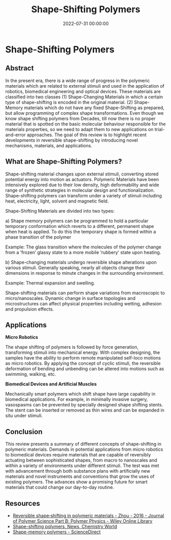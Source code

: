 ﻿---
layout: post
title: "Shape-Shifting Polymers"
date: 2022-07-31 00:00:00
author_github: JuvvaSrinithya
description: 'Shape-Shifting Polymers are the polymers that have different ranges of reversible shapes on changes in temperature. For the fabrication of reconfigurable materials knowledge of Shape-Shifting materials is crucial.'
tags:
- IEEE NITK
- Blog
- Shape-Shifting Polymers
categories:
- Piston
github_username: 'JuvvaSrinithya'
---

# Shape-Shifting Polymers

## Abstract

In the present era, there is a wide range of progress in the polymeric materials which are related to external stimuli and used in the application of robotics, biomedical engineering and optical devices. These materials are classified into two classes (1) Shape-Changing Materials in which a certain type of shape-shifting is encoded in the original material. (2) Shape-Memory materials which do not have any fixed Shape-Shifting as prepared, but allow programming of complex shape transformations. Even though we know shape shifting polymers from Decades, till now there is no proper material that is spotted on the basic molecular behaviour responsible for the materials properties, so we need to adapt them to new applications on trial-and-error approaches. The goal of this review is to highlight recent developments in reversible shape-shifting by introducing novel mechanisms, materials, and applications.

## What are Shape-Shifting Polymers?

Shape-shifting material changes upon external stimuli, converting stored potential energy into motion as actuators. Polymeric Materials have been intensively explored due to their low density, high deformability and wide range of synthetic strategies in molecular design and functionalization. Shape-shifting polymers can transform under a variety of stimuli including heat, electricity, light, solvent and magnetic field.

Shape-Shifting Materials are divided into two types:

a) Shape memory polymers can be programmed to hold a particular temporary conformation which reverts to a different, permanent shape when heat is applied. To do this the temporary shape is formed within a phase transition of the polymer

Example: The glass transition where the molecules of the polymer change from a ’frozen’ glassy state to a more mobile ’rubbery’ state upon heating.

b) Shape-changing materials undergo reversible shape alterations upon various stimuli. Generally speaking, nearly all objects change their dimensions in response to minute changes in the surrounding environment.

Example: Thermal expansion and swelling.

Shape-shifting materials can perform shape variations from macroscopic to micro/nanoscales. Dynamic change in surface topologies and microstructures can affect physical properties including wetting, adhesion and propulsion effects.

## Applications

**Micro Robotics**

The shape shifting of polymers is followed by force generation, transforming stimuli into mechanical energy. With complex designing, the samples have the ability to perform remote manipulated self-loco motions as micro robotics. By applying the concept of cyclic stimuli, the reversible deformation of bending and unbending can be altered into motions such as swimming, walking, etc.


**Biomedical Devices and Artificial Muscles**

Mechanically smart polymers which shift shape have large capability in biomedical applications. For example, in minimally invasive surgery, vasospasms can be prevented by specially designed shape shifting stents. The stent can be inserted or removed as thin wires and can be expanded in situ under stimuli.


## Conclusion

This review presents a summary of different concepts of shape-shifting in polymeric materials. Demands in potential applications from micro robotics to biomedical devices require materials that are capable of reversibly actuating between sophisticated shapes, from macro to nanoscales and within a variety of environments under different stimuli.  The test was met with advancement through both substance plans with artificially new materials and novel instruments and conventions that grow the uses of existing polymers. The advances show a promising future for smart materials that could change our day-to-day routine.

## Resources
  
- [Reversible shape‐shifting in polymeric materials - Zhou - 2016 - Journal of Polymer Science Part B: Polymer Physics - Wiley Online Library](https://onlinelibrary.wiley.com/doi/full/10.1002/polb.24014)
- [Shape-shifting polymers, News, Chemistry World](https://www.chemistryworld.com/news/shape-shifting-polymers/3003607.article)
- [Shape-memory polymers - ScienceDirect](https://www.sciencedirect.com/science/article/pii/S1369702107700470#!)